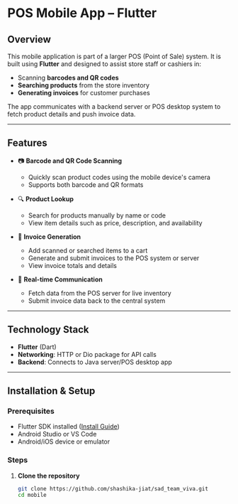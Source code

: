 # POS Mobile App – Flutter

## Overview

This mobile application is part of a larger POS (Point of Sale) system. It is built using **Flutter** and designed to assist store staff or cashiers in:

- Scanning **barcodes and QR codes**
- **Searching products** from the store inventory
- **Generating invoices** for customer purchases

The app communicates with a backend server or POS desktop system to fetch product details and push invoice data.

---

## Features

- 📷 **Barcode and QR Code Scanning**
  - Quickly scan product codes using the mobile device's camera
  - Supports both barcode and QR formats

- 🔍 **Product Lookup**
  - Search for products manually by name or code
  - View item details such as price, description, and availability

- 🧾 **Invoice Generation**
  - Add scanned or searched items to a cart
  - Generate and submit invoices to the POS system or server
  - View invoice totals and details

- 🔄 **Real-time Communication**
  - Fetch data from the POS server for live inventory
  - Submit invoice data back to the central system

---

## Technology Stack

- **Flutter** (Dart)
- **Networking**: HTTP or Dio package for API calls
- **Backend**: Connects to Java server/POS desktop app 

---

## Installation & Setup

### Prerequisites

- Flutter SDK installed ([Install Guide](https://docs.flutter.dev/get-started/install))
- Android Studio or VS Code
- Android/iOS device or emulator

### Steps

1. **Clone the repository**
   ```bash
   git clone https://github.com/shashika-jiat/sad_team_viva.git
   cd mobile
